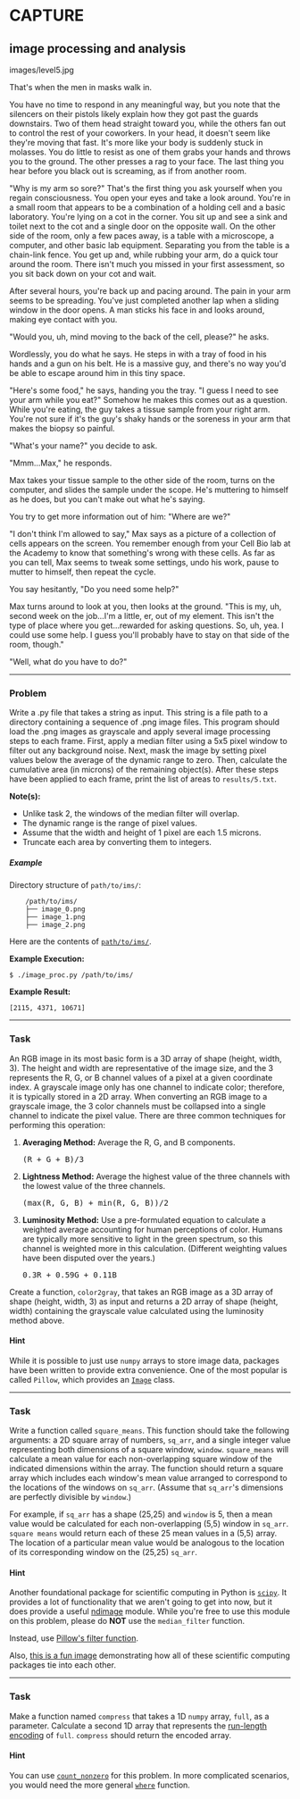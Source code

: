 CAPTURE
=====

image processing and analysis
--------

images/level5.jpg

That's when the men in masks walk in.

You have no time to respond in any meaningful way, but you note that the silencers on their pistols likely explain how they got past the guards downstairs. Two of them head straight toward you, while the others fan out to control the rest of your coworkers. In your head, it doesn't seem like they're moving that fast. It's more like your body is suddenly stuck in molasses. You do little to resist as one of them grabs your hands and throws you to the ground. The other presses a rag to your face. The last thing you hear before you black out is screaming, as if from another room.

"Why is my arm so sore?" That's the first thing you ask yourself when you regain consciousness. You open your eyes and take a look around. You're in a small room that appears to be a combination of a holding cell and a basic laboratory. You're lying on a cot in the corner. You sit up and see a sink and toilet next to the cot and a single door on the opposite wall. On the other side of the room, only a few paces away, is a table with a microscope, a computer, and other basic lab equipment. Separating you from the table is a chain-link fence. You get up and, while rubbing your arm, do a quick tour around the room. There isn't much you missed in your first assessment, so you sit back down on your cot and wait.  

After several hours, you're back up and pacing around. The pain in your arm seems to be spreading. You've just completed another lap when a sliding window in the door opens. A man sticks his face in and looks around, making eye contact with you.

"Would you, uh, mind moving to the back of the cell, please?" he asks.

Wordlessly, you do what he says. He steps in with a tray of food in his hands and a gun on his belt. He is a massive guy, and there's no way you'd be able to escape around him in this tiny space.

"Here's some food," he says, handing you the tray. "I guess I need to see your arm while you eat?" Somehow he makes this comes out as a question. While you're eating, the guy takes a tissue sample from your right arm. You're not sure if it's the guy's shaky hands or the soreness in your arm that makes the biopsy so painful.

"What's your name?" you decide to ask.

"Mmm...Max," he responds.

Max takes your tissue sample to the other side of the room, turns on the computer, and slides the sample under the scope. He's muttering to himself as he does, but you can't make out what he's saying.

You try to get more information out of him: "Where are we?"

"I don't think I'm allowed to say," Max says as a picture of a collection of cells appears on the screen. You remember enough from your Cell Bio lab at the Academy to know that something's wrong with these cells. As far as you can tell, Max seems to tweak some settings, undo his work, pause to mutter to himself, then repeat the cycle.

You say hesitantly, "Do you need some help?"

Max turns around to look at you, then looks at the ground. "This is my, uh, second week on the job...I'm a little, er, out of my element. This isn't the type of place where you get...rewarded for asking questions. So, uh, yea. I could use some help. I guess you'll probably have to stay on that side of the room, though."

"Well, what do you have to do?"

---

### Problem

Write a .py file that takes a string as input. This string is a file path to a directory containing a sequence of .png image files. This program should load the .png images as grayscale and apply several image processing steps to each frame. First, apply a median filter using a 5x5 pixel window to filter out any background noise. Next, mask the image by setting pixel values below the average of the dynamic range to zero. Then, calculate the cumulative area (in microns) of the remaining object(s). After these steps have been applied to each frame, print the list of areas to `results/5.txt`.

**Note(s):**

* Unlike task 2, the windows of the median filter will overlap.
* The dynamic range is the range of pixel values.
* Assume that the width and height of 1 pixel are each 1.5 microns.
* Truncate each area by converting them to integers.

##### Example

Directory structure of `path/to/ims/`:

        /path/to/ims/
        ├── image_0.png
        ├── image_1.png
        ├── image_2.png

Here are the contents of [`path/to/ims/`](https://github.com/Jessime/Excision/tree/master/src/static/images/level5_ims_md).

**Example Execution:**

`$ ./image_proc.py /path/to/ims/`

**Example Result:**

    [2115, 4371, 10671]

---

### Task

An RGB image in its most basic form is a 3D array of shape (height, width, 3). The height and width are representative of the image size, and the 3 represents the R, G, or B channel values of a pixel at a given coordinate index. A grayscale image only has one channel to indicate color; therefore, it is typically stored in a 2D array. When converting an RGB image to a grayscale image, the 3 color channels must be collapsed into a single channel to indicate the pixel value. There are three common techniques for performing this operation:

1. **Averaging Method:** Average the R, G, and B components. <pre>(R + G + B)/3</pre>

2. **Lightness Method:** Average the highest value of the three channels with the lowest value of the three channels. <pre>(max(R, G, B) + min(R, G, B))/2</pre>

3. **Luminosity Method:** Use a pre-formulated equation to calculate a weighted average accounting for human perceptions of color. Humans are typically more sensitive to light in the green spectrum, so this channel is weighted more in this calculation. (Different weighting values have been disputed over the years.) <pre> 0.3R + 0.59G + 0.11B </pre>

Create a function, `color2gray`, that takes an RGB image as a 3D array of shape (height, width, 3) as input and returns a 2D array of shape (height, width) containing the grayscale value calculated using the luminosity method  above.

#### Hint

While it is possible to just use `numpy` arrays to store image data, packages have been written to provide extra convenience. One of the most popular is called `Pillow`, which provides an [`Image`](https://pillow.readthedocs.io/en/4.1.x/reference/Image.html) class.

---

### Task

Write a function called `square_means`. This function should take the following arguments: a 2D square array of numbers, `sq_arr`, and a single integer value representing both dimensions of a square window, `window`. `square_means` will calculate a mean value for each non-overlapping square window of the indicated dimensions within the array. The function should return a square array which includes each window's mean value arranged to correspond to the locations of the windows on `sq_arr`. (Assume that `sq_arr`'s dimensions are perfectly divisible by `window`.)

For example, if `sq_arr` has a shape (25,25) and `window` is 5, then a mean value would be calculated for each non-overlapping (5,5) window in `sq_arr`. `square means` would return each of these 25 mean values in a (5,5) array. The location of a particular mean value would be analogous to the location of its corresponding window on the (25,25) `sq_arr`.

#### Hint

Another foundational package for scientific computing in Python is [`scipy`](https://docs.scipy.org/doc/scipy-0.19.1/reference/index.html). It provides a lot of functionality that we aren't going to get into now, but it does provide a useful [ndimage](https://docs.scipy.org/doc/scipy/reference/ndimage.html) module. While you're free to use this module on this problem, please do **NOT** use the `median_filter` function.

Instead, use [Pillow's filter function](http://pillow.readthedocs.io/en/3.4.x/reference/ImageFilter.html#PIL.ImageFilter.MedianFilter).  

Also, [this is a fun image](https://qph.ec.quoracdn.net/main-qimg-42e32657dd966f717e7f3c8ee7a151c1-c) demonstrating how all of these scientific computing packages tie into each other.

---

### Task

Make a function named `compress` that takes a 1D `numpy` array, `full`, as a parameter. Calculate a second 1D array that represents the [run-length encoding](https://en.wikipedia.org/wiki/Run-length_encoding) of `full`. `compress` should return the encoded array.

#### Hint
You can use [`count_nonzero`](https://docs.scipy.org/doc/numpy-1.12.0/reference/generated/numpy.count_nonzero.html) for this problem. In more complicated scenarios, you would need the more general [`where`](https://docs.scipy.org/doc/numpy/reference/generated/numpy.where.html) function.
